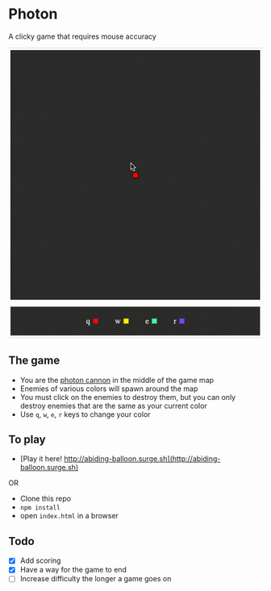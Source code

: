# Photon

A clicky game that requires mouse accuracy

![Photon in action](demo/photon.gif)

## The game
- You are the [photon cannon](https://liquipedia.net/starcraft/Photon_Cannon) in the middle of the game map
- Enemies of various colors will spawn around the map
- You must click on the enemies to destroy them, but you can only destroy enemies that are the same as your current color
- Use `q`, `w`, `e`, `r` keys to change your color

## To play
- [Play it here! http://abiding-balloon.surge.sh](http://abiding-balloon.surge.sh)

OR

- Clone this repo
- `npm install`
- open `index.html` in a browser

## Todo
- [x] Add scoring
- [x] Have a way for the game to end
- [ ] Increase difficulty the longer a game goes on
